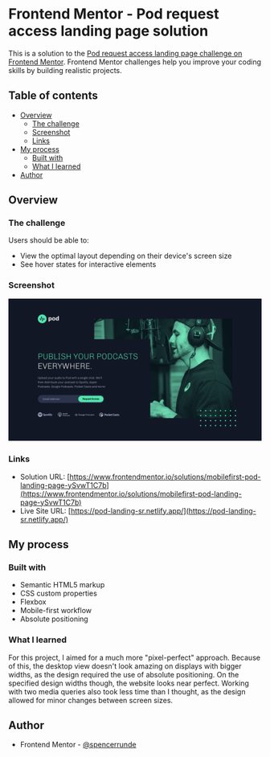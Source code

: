 # Frontend Mentor - Pod request access landing page solution

This is a solution to the [Pod request access landing page challenge on Frontend Mentor](https://www.frontendmentor.io/challenges/pod-request-access-landing-page-eyTmdkLSG). Frontend Mentor challenges help you improve your coding skills by building realistic projects.

## Table of contents

- [Overview](#overview)
  - [The challenge](#the-challenge)
  - [Screenshot](#screenshot)
  - [Links](#links)
- [My process](#my-process)
  - [Built with](#built-with)
  - [What I learned](#what-i-learned)
- [Author](#author)

## Overview

### The challenge

Users should be able to:

- View the optimal layout depending on their device's screen size
- See hover states for interactive elements

### Screenshot

![](./screenshot.png)

### Links

- Solution URL: [https://www.frontendmentor.io/solutions/mobilefirst-pod-landing-page-ySvwT1C7b](https://www.frontendmentor.io/solutions/mobilefirst-pod-landing-page-ySvwT1C7b)
- Live Site URL: [https://pod-landing-sr.netlify.app/](https://pod-landing-sr.netlify.app/)

## My process

### Built with

- Semantic HTML5 markup
- CSS custom properties
- Flexbox
- Mobile-first workflow
- Absolute positioning

### What I learned

For this project, I aimed for a much more "pixel-perfect" approach. Because of this, the desktop view doesn't look amazing on displays with bigger widths, as the design required the use of absolute positioning. On the specified design widths though, the website looks near perfect. Working with two media queries also took less time than I thought, as the design allowed for minor changes between screen sizes.

## Author

- Frontend Mentor - [@spencerrunde](https://www.frontendmentor.io/profile/spencerrunde)
